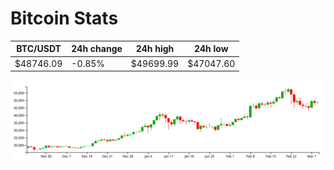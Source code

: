 # Bitcoin Stats

BTC/USDT|24h change|24h high|24h low|
|---|---|---|---|
|$48746.09|-0.85%|$49699.99|$47047.60|

<img src="./chart.svg">
